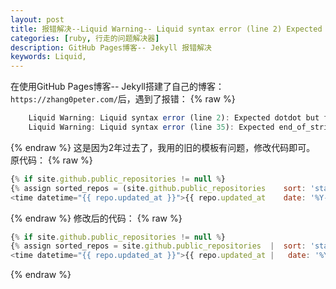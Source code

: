 ```yaml
---
layout: post
title: 报错解决--Liquid Warning-- Liquid syntax error (line 2) Expected dotdot but found id in "{{(site.github.public_repositories sort
categories: [ruby, 行走的问题解决器]
description: GitHub Pages博客-- Jekyll 报错解决
keywords: Liquid, 
---
```

在使用GitHub Pages博客-- Jekyll搭建了自己的博客：`https://zhang0peter.com/`后，遇到了报错：
{% raw %}
```js
    Liquid Warning: Liquid syntax error (line 2): Expected dotdot but found id in "{{(site.github.public_repositories sort: 'stargazers_count') reverse }}" in pages/open-source.md
    Liquid Warning: Liquid syntax error (line 35): Expected end_of_string but found id in "{{ repo.updated_at date: '%Y-%m-%d' }}" in pages/open-source.md
```
{% endraw %}
这是因为2年过去了，我用的旧的模板有问题，修改代码即可。
原代码：
{% raw %}
```js
{% if site.github.public_repositories != null %}
{% assign sorted_repos = (site.github.public_repositories    sort: 'stargazers_count'  )reverse %}
<time datetime="{{ repo.updated_at }}">{{ repo.updated_at    date: '%Y-%m-%d' }}</time>
```
{% endraw %}
修改后的代码：
{% raw %}
```js
{% if site.github.public_repositories != null %}
{% assign sorted_repos = site.github.public_repositories  |  sort: 'stargazers_count'|    reverse %}
<time datetime="{{ repo.updated_at }}">{{ repo.updated_at |   date: '%Y-%m-%d' }}</time>
```
{% endraw %}